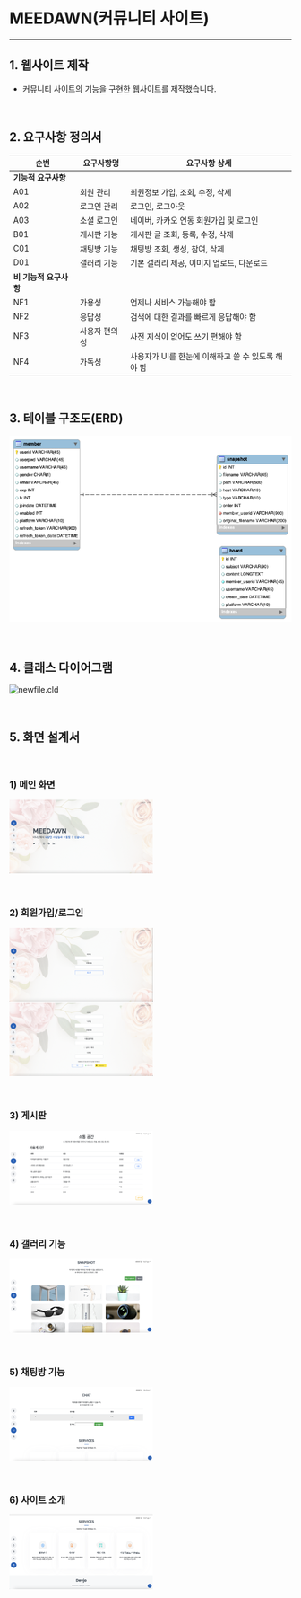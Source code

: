 # MEEDAWN(커뮤니티 사이트)

<hr/>

## 1. 웹사이트 제작

* 커뮤니티 사이트의 기능을 구현한 웹사이트를 제작했습니다.

​                  

## 2. 요구사항 정의서

| **순번**                | **요구사항명** | **요구사항  상세**                                 |
| ----------------------- | -------------- | -------------------------------------------------- |
| **기능적 요구사항**     |                |                                                    |
| A01                     | 회원 관리      | 회원정보 가입, 조회, 수정, 삭제                    |
| A02                     | 로그인 관리    | 로그인, 로그아웃                                   |
| A03                     | 소셜 로그인    | 네이버, 카카오 연동 회원가입 및 로그인             |
| B01                     | 게시판 기능    | 게시판 글 조회, 등록, 수정, 삭제                   |
| C01                     | 채팅방 기능    | 채팅방 조회, 생성, 참여, 삭제                      |
| D01                     | 갤러리 기능    | 기본 갤러리 제공, 이미지 업로드, 다운로드          |
| **비  기능적 요구사항** |                |                                                    |
| NF1                     | 가용성         | 언제나 서비스 가능해야 함                          |
| NF2                     | 응답성         | 검색에 대한 결과를 빠르게 응답해야 함              |
| NF3                     | 사용자 편의성  | 사전 지식이 없어도 쓰기 편해야 함                  |
| NF4                     | 가독성         | 사용자가 UI를 한눈에 이해하고 쓸 수 있도록 해야 함 |

​               

## 3. 테이블 구조도(ERD)

<img src="readMe.assets/image-20220624143022065.png" alt="image-20220624143022065"  />

​                  

## 4. 클래스 다이어그램

![newfile.cld](../../Downloads/newfile.cld.jpg)

​                                

## 5. 화면 설계서

​               

 ### 1) 메인 화면

<img src="readMe.assets/image-20220625141523995.png" alt="image-20220625141523995" style="zoom: 25%;" />

​                                  

### 2) 회원가입/로그인

<img src="readMe.assets/image-20220625141613849.png" alt="image-20220625141613849" style="zoom:25%;" />

<img src="readMe.assets/image-20220625141633282.png" alt="image-20220625141633282" style="zoom:25%;" />

​              

### 3) 게시판

<img src="readMe.assets/image-20220625141835580.png" alt="image-20220625141835580" style="zoom:25%;" />

​             

### 4) 갤러리 기능

<img src="readMe.assets/image-20220625141916401.png" alt="image-20220625141916401" style="zoom:25%;" />

​                

### 5) 채팅방 기능

<img src="readMe.assets/image-20220625141945278.png" alt="image-20220625141945278" style="zoom:25%;" />

​                         

### 6) 사이트 소개

<img src="readMe.assets/image-20220625142037760.png" alt="image-20220625142037760" style="zoom:25%;" />
